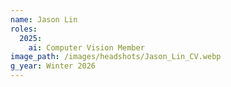 ```yaml
---
name: Jason Lin
roles:
  2025:
    ai: Computer Vision Member
image_path: /images/headshots/Jason_Lin_CV.webp
g_year: Winter 2026
---
```

